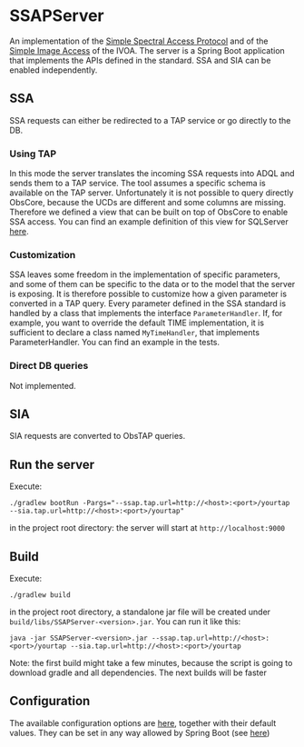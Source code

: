 # SSAPServer
An implementation of the [Simple Spectral Access Protocol](http://www.ivoa.net/documents/SSA/20120210/REC-SSA-1.1-20120210.pdf) and of the [Simple Image Access](http://www.ivoa.net/documents/SIA/20151223/REC-SIA-2.0-20151223.html) of the IVOA.
The server is a Spring Boot application that implements the APIs defined in the standard.
SSA and SIA can be enabled independently.

## SSA
SSA requests can either be redirected to a TAP service or go directly to the DB.

### Using TAP
In this mode the server translates the incoming SSA requests into ADQL and sends them to a TAP service.
The tool assumes a specific schema is available on the TAP server. Unfortunately it is not possible to query directly ObsCore, 
because the UCDs are different and some columns are missing. Therefore we defined a view that can be built on top of
ObsCore to enable SSA access. You can find an example definition of this view for SQLServer [here](https://github.com/vforchi/SSAPServer/blob/master/sql/create_view_ssa.sql).

### Customization
SSA leaves some freedom in the implementation of specific parameters, and some of them can be specific to the data or to the
model that the server is exposing. It is therefore possible to customize how a given parameter is converted in a TAP query.
Every parameter defined in the SSA standard is handled by a class that implements the interface `ParameterHandler`.
If, for example, you want to override the default TIME implementation, it is sufficient to declare a class named `MyTimeHandler`, that implements ParameterHandler. You can find an example in the tests.

### Direct DB queries
Not implemented.

## SIA
SIA requests are converted to ObsTAP queries.

## Run the server
Execute:
```
./gradlew bootRun -Pargs="--ssap.tap.url=http://<host>:<port>/yourtap --sia.tap.url=http://<host>:<port>/yourtap"
```
in the project root directory: the server will start at `http://localhost:9000`
## Build
Execute:
```
./gradlew build
```
in the project root directory, a standalone jar file will be created under `build/libs/SSAPServer-<version>.jar`. You can run it like this:
```
java -jar SSAPServer-<version>.jar --ssap.tap.url=http://<host>:<port>/yourtap --sia.tap.url=http://<host>:<port>/yourtap
```
Note: the first build might take a few minutes, because the script is going to download gradle and all dependencies. The 
next builds will be faster

## Configuration
The available configuration options are [here](src/main/resources/application.properties), together with their default values.
They can be set in any way allowed by Spring Boot (see [here](https://docs.spring.io/spring-boot/docs/current/reference/html/boot-features-external-config.html))
